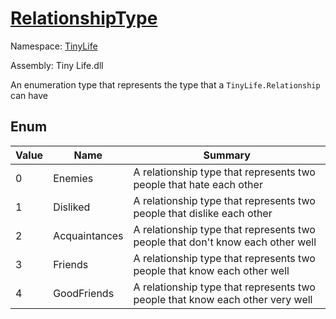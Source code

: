 # [RelationshipType](./RelationshipType.md)
Namespace: [TinyLife]()

Assembly: Tiny Life.dll


An enumeration type that represents the type that a `TinyLife.Relationship` can have

##	Enum

| Value | Name | Summary | 
| --- | --- | --- | 
| 0 | Enemies | A relationship type that represents two people that hate each other | 
| 1 | Disliked | A relationship type that represents two people that dislike each other | 
| 2 | Acquaintances | A relationship type that represents two people that don't know each other well | 
| 3 | Friends | A relationship type that represents two people that know each other well | 
| 4 | GoodFriends | A relationship type that represents two people that know each other very well | 



